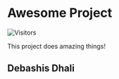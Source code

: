 # Awesome Project

![Visitors](https://hits.dwyl.com/DebashisDhali/PasswordGenerator.svg?label=Visitors&style=flat-square&color=green)

This project does amazing things!


## Debashis Dhali
